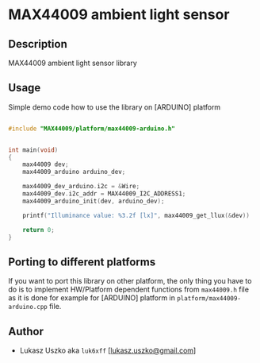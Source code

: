 # MAX44009 ambient light sensor

## Description
MAX44009 ambient light sensor library

## Usage
Simple demo code how to use the library on [ARDUINO] platform
```cpp

#include "MAX44009/platform/max44009-arduino.h"


int main(void)
{
    max44009 dev;
    max44009_arduino arduino_dev;

    max44009_dev_arduino.i2c = &Wire;
    max44009_dev.i2c_addr = MAX44009_I2C_ADDRESS1;
    max44009_arduino_init(dev, arduino_dev);

    printf("Illuminance value: %3.2f [lx]", max44009_get_llux(&dev))

    return 0;
}
```

## Porting to different platforms
If you want to port this library on other platform, the only thing you have to do is to implement HW/Platform dependent functions from `max44009.h` file as it is done for example for [ARDUINO] platform in `platform/max44009-arduino.cpp` file.


## Author
* Lukasz Uszko aka `luk6xff` [lukasz.uszko@gmail.com]